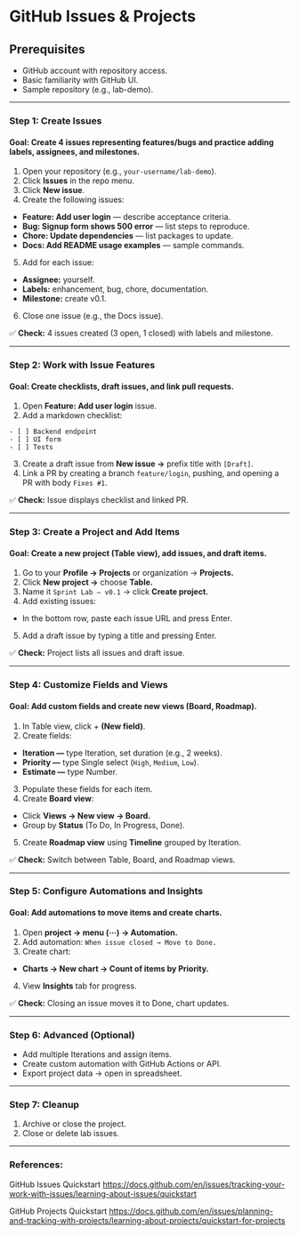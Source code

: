 # GitHub Issues & Projects

## Prerequisites

* GitHub account with repository access.
* Basic familiarity with GitHub UI.
* Sample repository (e.g., lab-demo).

---

### Step 1: Create Issues

#### Goal: Create 4 issues representing features/bugs and practice adding labels, assignees, and milestones.

1. Open your repository (e.g., `your-username/lab-demo`).
2. Click **Issues** in the repo menu.
3. Click **New issue**.
4. Create the following issues:
* **Feature: Add user login** — describe acceptance criteria.
* **Bug: Signup form shows 500 error** — list steps to reproduce.
* **Chore: Update dependencies** — list packages to update.
* **Docs: Add README usage examples** — sample commands.
5. Add for each issue:
* **Assignee:** yourself.
* **Labels:** enhancement, bug, chore, documentation.
* **Milestone:** create v0.1.
6. Close one issue (e.g., the Docs issue).

✅ **Check:** 4 issues created (3 open, 1 closed) with labels and milestone.

---

### Step 2: Work with Issue Features

#### Goal: Create checklists, draft issues, and link pull requests.

1. Open **Feature: Add user login** issue.
2. Add a markdown checklist:
```
- [ ] Backend endpoint
- [ ] UI form
- [ ] Tests
```

3. Create a draft issue from **New issue →** prefix title with `[Draft]`.
4. Link a PR by creating a branch `feature/login`, pushing, and opening a PR with body `Fixes #1`.

✅ **Check:** Issue displays checklist and linked PR.

---

### Step 3: Create a Project and Add Items

#### Goal: Create a new project (Table view), add issues, and draft items.

1. Go to your **Profile → Projects** or organization → **Projects.**
2. Click **New project →** choose **Table.**
3. Name it `Sprint Lab — v0.1` → click **Create project.**
4. Add existing issues:
* In the bottom row, paste each issue URL and press Enter.
5. Add a draft issue by typing a title and pressing Enter.

✅ **Check:** Project lists all issues and draft issue.

---

### Step 4: Customize Fields and Views

#### Goal: Add custom fields and create new views (Board, Roadmap).

1. In Table view, click + **(New field)**.
2. Create fields:
* **Iteration —** type Iteration, set duration (e.g., 2 weeks).
* **Priority —** type Single select (`High`, `Medium`, `Low`).
* **Estimate —** type Number.
3. Populate these fields for each item.
4. Create **Board view**:
* Click **Views → New view → Board.**
* Group by **Status** (To Do, In Progress, Done).
5. Create **Roadmap view** using **Timeline** grouped by Iteration.

✅ **Check:** Switch between Table, Board, and Roadmap views.

---

### Step 5: Configure Automations and Insights

#### Goal: Add automations to move items and create charts.

1. Open **project → menu (⋯) → Automation.**
2. Add automation: `When issue closed → Move to Done.`
3. Create chart:
* **Charts → New chart → Count of items by Priority.**
4. View **Insights** tab for progress.

✅ **Check:** Closing an issue moves it to Done, chart updates.

---

### Step 6: Advanced (Optional)

* Add multiple Iterations and assign items.
* Create custom automation with GitHub Actions or API.
* Export project data → open in spreadsheet.

---

### Step 7: Cleanup

1. Archive or close the project.
2. Close or delete lab issues.


---
### References:

GitHub Issues Quickstart  https://docs.github.com/en/issues/tracking-your-work-with-issues/learning-about-issues/quickstart

GitHub Projects Quickstart  https://docs.github.com/en/issues/planning-and-tracking-with-projects/learning-about-projects/quickstart-for-projects
